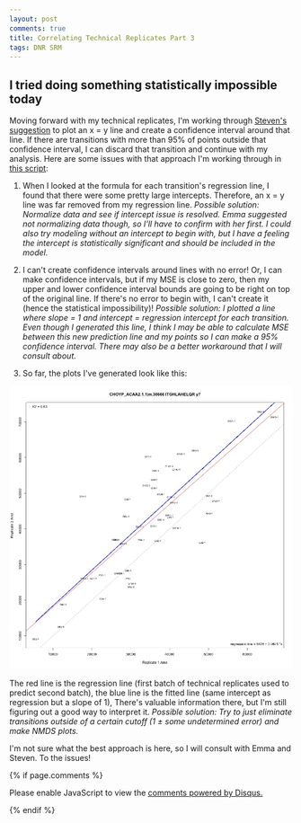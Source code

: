 ```yaml
---
layout: post
comments: true
title: Correlating Technical Replicates Part 3
tags: DNR SRM
---
```


## I tried doing something statistically impossible today

Moving forward with my technical replicates, I'm working through [Steven's suggestion](https://github.com/RobertsLab/project-oyster-oa/issues/18) to plot an x = y line and create a confidence interval around that line. If there are transitions with more than 95% of points outside that confidence interval, I can discard that transition and continue with my analysis. Here are some issues with that approach I'm working through in [this script](https://github.com/RobertsLab/project-oyster-oa/blob/master/analyses/DNR_SRM_20170902/2017-10-10-Troubleshooting/2017-10-24-Confidence-Interval-Transitions/2017-10-24-NMDS-for-Technical-Replication-with-Confidence-Intervals.R):

1. When I looked at the formula for each transition's regression line, I found that there were some pretty large intercepts. Therefore, an x = y line was far removed from my regression line.
*Possible solution: Normalize data and see if intercept issue is resolved. Emma suggested not normalizing data though, so I'll have to confirm with her first. I could also try modeling without an intercept to begin with, but I have a feeling the intercept is statistically significant and should be included in the model.*

2. I can't create confidence intervals around lines with no error! Or, I can make confidence intervals, but if my MSE is close to zero, then my upper and lower confidence interval bounds are going to be right on top of the original line. If there's no error to begin with, I can't create it (hence the statistical impossibility)!
*Possible solution: I plotted a line where slope = 1 and intercept = regression intercept for each transition. Even though I generated this line, I think I may be able to calculate MSE between this new prediction line and my points so I can make a 95% confidence interval. There may also be a better workaround that I will consult about.*

3. So far, the plots I've generated look like this:

![regression](https://raw.githubusercontent.com/RobertsLab/project-oyster-oa/master/analyses/DNR_SRM_20170902/2017-10-10-Troubleshooting/2017-10-24-Confidence-Interval-Transitions/CHOYP_ACAA2.1.1%7Cm.30666%20ITGHLAHELQR%20y7%20confint.jpeg)

The red line is the regression line (first batch of technical replicates used to predict second batch), the blue line is the fitted line (same intercept as regression but a slope of 1), There's valuable information there, but I'm still figuring out a good way to interpret it.
*Possible solution: Try to just eliminate transitions outside of a certain cutoff (1 ± some undetermined error) and make NMDS plots.*

I'm not sure what the best approach is here, so I will consult with Emma and Steven. To the issues!

{% if page.comments %}

<div id="disqus_thread"></div>
<script>

/**
*  RECOMMENDED CONFIGURATION VARIABLES: EDIT AND UNCOMMENT THE SECTION BELOW TO INSERT DYNAMIC VALUES FROM YOUR PLATFORM OR CMS.
*  LEARN WHY DEFINING THESE VARIABLES IS IMPORTANT: https://disqus.com/admin/universalcode/#configuration-variables*/
/*
var disqus_config = function () {
this.page.url = PAGE_URL;  // Replace PAGE_URL with your page's canonical URL variable
this.page.identifier = PAGE_IDENTIFIER; // Replace PAGE_IDENTIFIER with your page's unique identifier variable
};
*/
(function() { // DON'T EDIT BELOW THIS LINE
var d = document, s = d.createElement('script');
s.src = 'https://the-responsible-grad-student.disqus.com/embed.js';
s.setAttribute('data-timestamp', +new Date());
(d.head || d.body).appendChild(s);
})();
</script>
<noscript>Please enable JavaScript to view the <a href="https://disqus.com/?ref_noscript">comments powered by Disqus.</a></noscript>

{% endif %}

<script id="dsq-count-scr" src="//the-responsible-grad-student.disqus.com/count.js" async></script>
